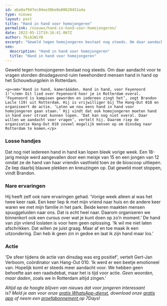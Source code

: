 ```yaml
---
id: aba0af947ec04ee38be0a00628451a4a
type: nieuws
layout: post
title: "Hand in hand voor homojongeren"
permalink: /nieuws/hand-in-hand-voor-homojongeren/
date: 2022-05-11T19:16:41.067Z
author: 7biA1WiYB
excerpt: "Geweld tegen homojongeren bestaat nog steeds. Om daar aandacht voor te vragen stonden dinsdagavond ruim tweehonderd mensen hand in hand op het Schouwburgplein in Rotterdam.  "
seo:
  description: "Hand in hand voor homojongeren"
  title: "Hand in hand voor homojongeren"
---
```

Geweld tegen homojongeren bestaat nog steeds. Om daar aandacht voor te vragen stonden dinsdagavond ruim tweehonderd mensen hand in hand op het Schouwburgplein in Rotterdam.  

    <p><em>‘Hand in hand, kameráááden. Hand in hand, voor Feyenoord 1!’</em> Dit lied over Feyenoord hoor je in Rotterdam overal. ‘Feyenoord is kampioen geworden en iedereen zingt het’, zegt Brandon Lacle (19) uit Rotterdam. Hij is vrijwilliger bij The Hang-Out 010 en organiseert de actie. ‘Laten we nou eens hand in hand voor homojongeren gaan staan.’ Hij vindt dat ook homojongeren moeten hand in hand over straat kunnen lopen. ‘Dat kan nog niet overal. Daar willen we aandacht voor vragen’, vertelt hij. Daarom riep de organisatie Hang-Out 010 zoveel mogelijk mensen op om dinsdag naar Rotterdam te komen.</p>
<h3>Losse handjes</h3>
<p>Dat nog niet iedereen hand in hand kan lopen bleek vorige week. Een 18-jarig meisje werd aangevallen door een meisje van 15 en een jongen van 12 omdat ze de hand van haar vriendin vasthield toen ze de bioscoop uitliepen. Ze liep daarbij blauwe plekken en kneuzingen op. Dat geweld moet stoppen, vindt Brandon.</p>
<h3>Nare ervaringen</h3>
<p>Hij heeft zelf ook nare ervaringen gehad. ‘Vorige week alleen al was het twee keer raak. Een keer liep ik met mijn vriend naar huis en de andere keer waren we met mijn familie in het park. Beide keren maakten mensen spuuggeluiden naar ons. Dat is echt heel naar. Daarom organiseren we binnenkort ook een cursus over wat je kunt doen op zo’n moment.’ De hand van zijn vriend loslaten is voor hem geen oplossing. ‘Ik wil me niet laten afschrikken. Dat willen ze juist graag. Maar af en toe maak ik een uitzondering. Dan heb ik geen zin in gedoe en laat ik zijn hand maar los.’</p>
<h3>Actie</h3>
<p>'De sfeer tijdens de actie van dinsdag was erg positief', vertelt Gert-Jan Verboom, coördinator van Hang-Out 010. ‘Ik werd er een beetje emotioneel van. Hopelijk komt er steeds meer aandacht voor. We hebben geen behoefte aan een raadsdebat, maar het is tijd voor actie.<em> Geen woorden, maar daden</em>, zoals we in Rotterdam altijd zingen.’</p>
<p><em>Altijd op de hoogte blijven van nieuws dat voor jongeren interessant is? Meld je aan voor onze </em><a href="https://7dagen.netlify.app/whatsapp"><em>gratis WhatsApp-dienst</em></a><em>, download onze </em><a href="https://7dagen.netlify.app/app"><em>gratis app</em></a><em> of neem een </em><a href="https://abonneren.sevendays.nl/abonneren/abonnementen/ae/artikel"><em>proefabonnement </em></a><em>op 7Days!</em></p>  
